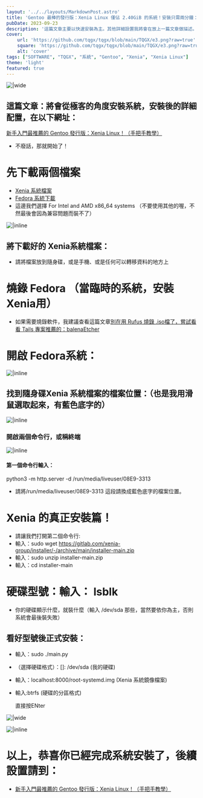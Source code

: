 ```yaml
---
layout: '../../layouts/MarkdownPost.astro'
title: 'Gentoo 最棒的發行版：Xenia Linux 僅佔 2.40GiB 的系統！安裝只需兩分鐘：自動裝好硬碟、Systemd、Gnome環境'
pubDate: 2023-09-23
description: '這篇文章主要以快速安裝為主。其他詳細設置我將會在放上一篇文章做描述。這套系統安裝完成，真的只佔用 2.4GiB的儲存空間不只這樣，你能想像一套系統：在兩分鐘內，就能自動幫你搞定所有硬碟設置、系統、和一些雜項、而且是對系統環境最苛刻的Gentoo來說，所以種種吸引力、極大的誘惑之下，我就來寫這篇文章了。對於常常關注系統精簡版愛好者、極客玩家要的是什麼？要的就是效率跟快速、還有不能出太多錯誤！一切都是精美的'
cover:
    url: 'https://github.com/tqgx/tqgx/blob/main/TQGX/e3.png?raw=true'
    square: 'https://github.com/tqgx/tqgx/blob/main/TQGX/e3.png?raw=true'
    alt: 'cover'
tags: ["SOFTWARE", "TQGX", "系統", "Gentoo", "Xenia", "Xenia Linux"] 
theme: 'light'
featured: true
---
```


![|wide](https://github.com/tqgx/tqgx/blob/main/TQGX/e3.png?raw=true)

## 這篇文章：將會從極客的角度安裝系統，安裝後的詳細配置，在以下網址：
[新手入門最推薦的 Gentoo 發行版：Xenia Linux！（手把手教學）](https://tqgx.github.io/posts/17/)



- 不廢話，那就開始了！

# 先下載兩個檔案
- [Xenia 系統檔案](https://repo.xenialinux.com/releases/unstable/root-systemd.img)
- [Fedora 系統下載](https://fedoraproject.org/workstation/download/)
- 這邊我們選擇  For Intel and AMD x86_64 systems （不要使用其他的喔，不然最後會因為兼容問題而裝不了）	

![|inline](https://github.com/tqgx/tqgx/blob/main/TQGX/xenia2.png?raw=true)

## 將下載好的 Xenia系統檔案：
- 請將檔案放到隨身碟，或是手機、或是任何可以轉移資料的地方上



# 燒錄 Fedora （當臨時的系統，安裝Xenia用）
- 如果需要燒錄軟件，我建議查看這篇文章[別在用 Rufus 燒錄 .iso檔了，嘗試看看 Tails 專案推薦的：balenaEtcher](https://tqgx.github.io/posts/5/)



# 開啟 Fedora系統：

![|inline](https://github.com/tqgx/tqgx/blob/main/TQGX/xenia3.jpg?raw=true)

## 找到隨身碟Xenia 系統檔案的檔案位置：（也是我用滑鼠選取起來，有藍色底字的）

![|inline](https://github.com/tqgx/tqgx/blob/main/TQGX/e1.png?raw=true)

### 開啟兩個命令行，或稱終端

![|inline](https://github.com/tqgx/tqgx/blob/main/TQGX/e2.png?raw=true)

#### 第一個命令行輸入：
python3 -m http.server -d  /run/media/liveuser/08E9-3313 
- 請將/run/media/liveuser/08E9-3313  這段請換成藍色底字的檔案位置。
 

# Xenia 的真正安裝篇！
- 請讓我們打開第二個命令行:
- 輸入：sudo wget https://gitlab.com/xenia-group/installer/-/archive/main/installer-main.zip
- 輸入：sudo unzip installer-main.zip
- 輸入：cd installer-main

# 硬碟型號：輸入： lsblk
- 你的硬碟顯示什麼，就裝什麼（輸入 /dev/sda 那些，當然要依你為主，否則系統會最後裝失敗） 

## 看好型號後正式安裝：
- 輸入：sudo ./main.py
- （選擇硬碟格式）：[]: /dev/sda  (我的硬碟)
- 輸入：localhost:8000/root-systemd.img  (Xenia 系統鏡像檔案)
- 輸入:btrfs    (硬碟的分區格式)

    直接按ENter


![|wide](https://github.com/tqgx/tqgx/blob/main/TQGX/xenia.png?raw=true)

![|inline](https://github.com/tqgx/tqgx/blob/main/TQGX/e4.png?raw=true)



# 
# 以上，恭喜你已經完成系統安裝了，後續設置請到：
- [新手入門最推薦的 Gentoo 發行版：Xenia Linux！（手把手教學）](https://tqgx.github.io/posts/17/)
